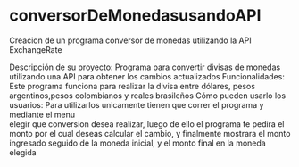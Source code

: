 # conversorDeMonedasusandoAPI
Creacion de un programa conversor de monedas utilizando la API ExchangeRate

     
Descripción de su proyecto: Programa para convertir divisas de monedas utilizando una API para obtener los cambios                                 actualizados
Funcionalidades: Este programa funciona para realizar la divisa entre dólares, pesos argentinos,pesos colombianos y                     reales brasileños
Cómo pueden usarlo los usuarios: Para utilizarlos unicamente tienen que correr el programa y mediante el menu      
                                 elegir que conversion desea realizar, luego de ello el programa te pedira el monto                                      por el cual deseas calcular el cambio, y finalmente mostrara el monto ingresado                                         seguido de la moneda inicial, y el monto final en la moneda elegida
    
